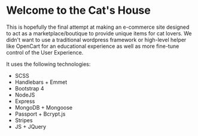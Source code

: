 # Welcome to the Cat's House

This is hopefully the final attempt at making an e-commerce site designed to act as a marketplace/boutique to provide unique items for cat lovers. We didn't want to use a traditional wordpress framework or high-level helper like OpenCart for an educational experience as well as more fine-tune control of the User Experience.  

It uses the following technologies:
+ SCSS
+ Handlebars + Emmet
+ Bootstrap 4
+ NodeJS
+ Express
+ MongoDB + Mongoose
+ Passport + Bcrypt.js
+ Stripes
+ JS + JQuery
